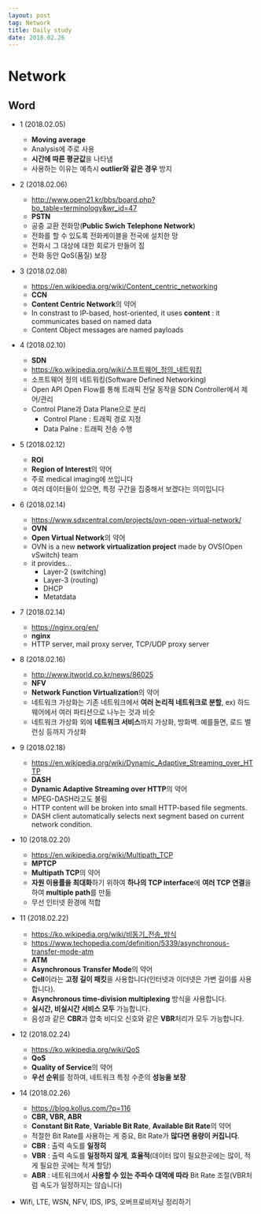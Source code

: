 ```yaml
---
layout: post
tag: Network
title: Daily study
date: 2018.02.26
---
```


# Network  
## Word  
- 1 (2018.02.05)  
  - **Moving average**  
  - Analysis에 주로 사용  
  - **시간에 따른 평균값**을 나타냄  
  - 사용하는 이유는 예측시 **outlier와 같은 경우** 방지  
- 2 (2018.02.06)  
  - http://www.open21.kr/bbs/board.php?bo_table=terminology&wr_id=47  
  - **PSTN**  
  - 공중 교환 전화망(**Public Swich Telephone Network**)  
  - 전화를 할 수 있도록 전화케이블을 전국에 설치한 망  
  - 전화시 그 대상에 대한 회로가 만들어 짐  
  - 전화 동안 QoS(품질) 보장  
- 3 (2018.02.08) 
  - https://en.wikipedia.org/wiki/Content_centric_networking   
  - **CCN**  
  - **Content Centric Network**의 약어  
  - In constrast to IP-based, host-oriented, it uses **content** : it communicates based on named data  
  - Content Object messages are named payloads  
- 4 (2018.02.10)  
  - **SDN**  
  - https://ko.wikipedia.org/wiki/스프트웨어_정의_네트워킹  
  - 소프트웨어 정의 네트워킹(Software Defined Networking)  
  - Open API Open Flow를 통해 트래픽 전달 동작을 SDN Controller에서 제어/관리  
  - Control Plane과 Data Plane으로 분리  
    - Control Plane : 트래픽 경로 지정  
    - Data Palne : 트래픽 전송 수행  
- 5 (2018.02.12)  
  - **ROI**  
  - **Region of Interest**의 약어  
  - 주로 medical imaging에 쓰입니다  
  - 여러 데이터들이 있으면, 특정 구간을 집중해서 보겠다는 의미입니다  
- 6 (2018.02.14)  
  - https://www.sdxcentral.com/projects/ovn-open-virtual-network/  
  - **OVN**  
  - **Open Virtual Network**의 약어  
  - OVN is a new **network virtualization project** made by OVS(Open vSwitch) team  
  - it provides...  
    - Layer-2 (switching)  
    - Layer-3 (routing)  
    - DHCP  
    - Metatdata  
- 7 (2018.02.14)  
  - https://nginx.org/en/  
  - **nginx**  
  -  HTTP server, mail proxy server, TCP/UDP proxy server  
- 8 (2018.02.16)  
  - http://www.itworld.co.kr/news/86025  
  - **NFV**  
  - **Network Function Virtualization**의 약어  
  - 네트워크 가상화는 기존 네트워크에서 **여러 논리적 네트워크로 분할**, ex) 하드웨어에서 여러 파티션으로 나누는 것과 비슷  
  - 네트워크 가상화 외에 **네트워크 서비스**까지 가상화, 방화벽. 예를들면, 로드 밸런싱 등까지 가상화  
- 9 (2018.02.18)  
  - https://en.wikipedia.org/wiki/Dynamic_Adaptive_Streaming_over_HTTP  
  - **DASH**  
  - **Dynamic Adaptive Streaming over HTTP**의 약어  
  - MPEG-DASH라고도 불림  
  - HTTP content will be broken into small HTTP-based file segments.  
  - DASH client automatically selects next segment based on current network condition.  
- 10 (2018.02.20)  
  - https://en.wikipedia.org/wiki/Multipath_TCP  
  - **MPTCP**  
  - **Multipath TCP**의 약어  
  - **자원 이용률을 최대화**하기 위하여 **하나의 TCP interface**에 **여러 TCP 연결**을 하여 **multiple path**를 만듦   
  - 무선 인터넷 환경에 적합  
- 11 (2018.02.22)  
  - https://ko.wikipedia.org/wiki/비동기_전송_방식  
  - https://www.techopedia.com/definition/5339/asynchronous-transfer-mode-atm  
  - **ATM**  
  - **Asynchronous Transfer Mode**의 약어  
  - **Cell**이라는 **고정 길이 패킷**을 사용합니다(인터넷과 이더넷은 가변 길이를 사용합니다).  
  - **Asynchronous time-division multiplexing** 방식을 사용합니다.  
  - **실시간, 비실시간 서비스 모두** 가능합니다.  
  - 음성과 같은 **CBR**과 압축 비디오 신호와 같은 **VBR**처리가 모두 가능합니다.  
- 12 (2018.02.24)   
  - https://ko.wikipedia.org/wiki/QoS  
  - **QoS**  
  - **Quality of Service**의 약어  
  - **우선 순위**를 정하여, 네트워크 특정 수준의 **성능을 보장**  
- 14 (2018.02.26)  
  - https://blog.kollus.com/?p=116  
  - **CBR, VBR, ABR**  
  - **Constant Bit Rate**, **Variable Bit Rate**, **Available Bit Rate**의 약어  
  - 적절한 Bit Rate를 사용하는 게 중요, Bit Rate가 **많다면 용량이 커집니다**.  
  - **CBR** : 출력 속도를 **일정히**  
  - **VBR** : 출력 속도를 **일정하지 않게**, **효율적**(데이터 많이 필요한곳에는 많이, 적게 필요한 곳에는 적게 할당)  
  - **ABR** : 네트워크에서 **사용할 수 있는 주파수 대역에 따라** Bit Rate 조절(VBR처럼 속도가 일정하지는 않습니다)   

- Wifi, LTE, WSN, NFV, IDS, IPS, 오버프로비저닝 정리하기  
